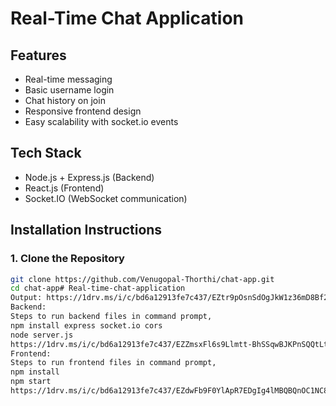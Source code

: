 # Real-Time Chat Application

## Features
- Real-time messaging
- Basic username login
- Chat history on join
- Responsive frontend design
- Easy scalability with socket.io events

## Tech Stack
- Node.js + Express.js (Backend)
- React.js (Frontend)
- Socket.IO (WebSocket communication)

## Installation Instructions

### 1. Clone the Repository
```bash
git clone https://github.com/Venugopal-Thorthi/chat-app.git
cd chat-app# Real-time-chat-application
Output: https://1drv.ms/i/c/bd6a12913fe7c437/EZtr9pOsnSdOgJkW1z36mD8Bf2hbM9jw2EYmA7os08wALw?e=xanH1w
Backend:
Steps to run backend files in command prompt,
npm install express socket.io cors
node server.js
https://1drv.ms/i/c/bd6a12913fe7c437/EZZmsxFl6s9Llmtt-BhSSqwBJKPnSQQtLtjIzUr95E3Jfg?e=AylJDj
Frontend:
Steps to run frontend files in command prompt,
npm install
npm start
https://1drv.ms/i/c/bd6a12913fe7c437/EZdwFb9F0YlApR7EDgIg4lMBQBQnOC1NC889zhdxZYJz0w?e=X5zWVe
